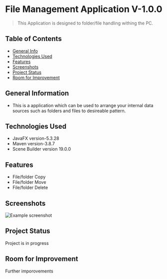 # File Management Application V-1.0.0
> This Application is designed to folder/file handling withing the PC.


## Table of Contents
* [General Info](#general-information)
* [Technologies Used](#technologies-used)
* [Features](#features)
* [Screenshots](#screenshots)
* [Project Status](#project-status)
* [Room for Improvement](#room-for-improvement)



<!-- * [License](#license) -->


## General Information
- This is a application which can be used to arrange your internal data sources such as folders and files to desireable pattern.



## Technologies Used
- JavaFX version-5.3.28
- Maven version-3.8.7
- Scene Builder version 19.0.0



## Features
- File/folder Copy
- File/folder Move
- File/folder Delete



## Screenshots
![Example screenshot](./img/screenshot.png)
<!-- If you have screenshots you'd like to share, include them here. -->


## Project Status
Project is in progress

## Room for Improvement
Further imporovements 


